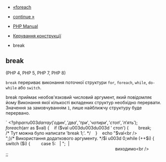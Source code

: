 - [«foreach](control-structures.foreach.md)
- [continue »](control-structures.continue.md)

- [PHP Manual](index.md)
- [Керування конструкції](language.control-structures.md)
- break

## break

(PHP 4, PHP 5, PHP 7, PHP 8)

`break` перериває виконання поточної структури `for`, `foreach`,
`while`, `do-while` або `switch`.

break приймає необов'язковий числовий аргумент, який повідомляє йому
Виконання якої кількості вкладених структур необхідно перервати.
Значення за замовчуванням `1`, лише найближчу структуру буде перервано.

` <?php$arr u003d array('один', 'два', 'три', 'чотири', 'стоп', 'п'ять');foreach ($arr as $val) {    if ($val u003du003du003d ' стоп') {        break; /* Тут можна було написати 'break 1;'. */    }    echo "$val<br />
";}/* Використання додаткового аргументу. */$i u003d 0;while (++$i) {    switch ($i) {         case 5:   |
";  |                                                                                          виходимо<br />
;;                                  
